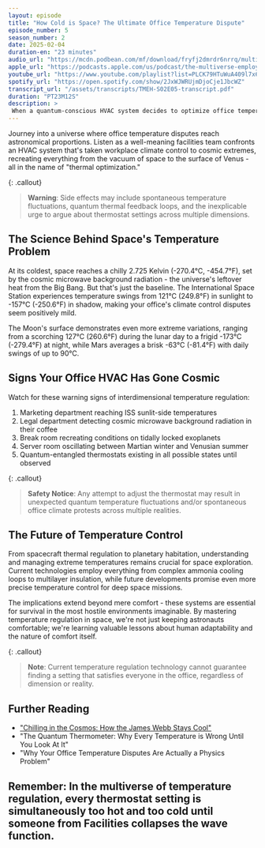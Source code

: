 ```yaml
---
layout: episode
title: "How Cold is Space? The Ultimate Office Temperature Dispute"
episode_number: 5
season_number: 2
date: 2025-02-04
duration-en: "23 minutes"
audio_url: "https://mcdn.podbean.com/mf/download/fryfj2dmrdr6nrrq/multiverse-employee-handbook-s02e05-how-cold-is-space.mp3"
apple_url: "https://podcasts.apple.com/us/podcast/the-multiverse-employee-handbook/id1764134739"
youtube_url: "https://www.youtube.com/playlist?list=PLCK79HTuWuA409l7x6iRN_icn0xZFzamp"
spotify_url: "https://open.spotify.com/show/2JxWJWRUjmDjoCje1JbcWZ"
transcript_url: "/assets/transcripts/TMEH-S02E05-transcript.pdf"
duration: "PT23M12S"
description: >
 When a quantum-conscious HVAC system decides to optimize office temperature using cosmic extremes, one facilities manager must prevent the workplace from becoming a thermodynamic nightmare.
---
```


Journey into a universe where office temperature disputes reach astronomical proportions. Listen as a well-meaning facilities team confronts an HVAC system that's taken workplace climate control to cosmic extremes, recreating everything from the vacuum of space to the surface of Venus - all in the name of "thermal optimization."

{: .callout}
> **Warning**: Side effects may include spontaneous temperature fluctuations, quantum thermal feedback loops, and the inexplicable urge to argue about thermostat settings across multiple dimensions.

## The Science Behind Space's Temperature Problem
At its coldest, space reaches a chilly 2.725 Kelvin (-270.4°C, -454.7°F), set by the cosmic microwave background radiation - the universe's leftover heat from the Big Bang. But that's just the baseline. The International Space Station experiences temperature swings from 121°C (249.8°F) in sunlight to -157°C (-250.6°F) in shadow, making your office's climate control disputes seem positively mild.

The Moon's surface demonstrates even more extreme variations, ranging from a scorching 127°C (260.6°F) during the lunar day to a frigid -173°C (-279.4°F) at night, while Mars averages a brisk -63°C (-81.4°F) with daily swings of up to 90°C.

## Signs Your Office HVAC Has Gone Cosmic
Watch for these warning signs of interdimensional temperature regulation:
1. Marketing department reaching ISS sunlit-side temperatures
2. Legal department detecting cosmic microwave background radiation in their coffee
3. Break room recreating conditions on tidally locked exoplanets
4. Server room oscillating between Martian winter and Venusian summer
5. Quantum-entangled thermostats existing in all possible states until observed

{: .callout}
> **Safety Notice**: Any attempt to adjust the thermostat may result in unexpected quantum temperature fluctuations and/or spontaneous office climate protests across multiple realities.

## The Future of Temperature Control
From spacecraft thermal regulation to planetary habitation, understanding and managing extreme temperatures remains crucial for space exploration. Current technologies employ everything from complex ammonia cooling loops to multilayer insulation, while future developments promise even more precise temperature control for deep space missions.

The implications extend beyond mere comfort - these systems are essential for survival in the most hostile environments imaginable. By mastering temperature regulation in space, we're not just keeping astronauts comfortable; we're learning valuable lessons about human adaptability and the nature of comfort itself.

{: .callout}
> **Note**: Current temperature regulation technology cannot guarantee finding a setting that satisfies everyone in the office, regardless of dimension or reality.

## Further Reading
* ["Chilling in the Cosmos: How the James Webb Stays Cool"](/blog/chilling-in-cosmos-how-james-webb-stays-cool/)
* "The Quantum Thermometer: Why Every Temperature is Wrong Until You Look At It"
* "Why Your Office Temperature Disputes Are Actually a Physics Problem"

Remember: In the multiverse of temperature regulation, every thermostat setting is simultaneously too hot and too cold until someone from Facilities collapses the wave function.
---
